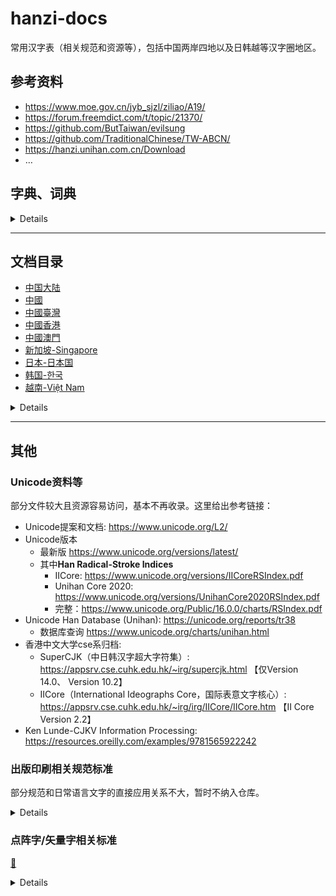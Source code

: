 # hanzi-docs

常用汉字表（相关规范和资源等），包括中国两岸四地以及日韩越等汉字圈地区。

## 参考资料

- <https://www.moe.gov.cn/jyb_sjzl/ziliao/A19/>
- <https://forum.freemdict.com/t/topic/21370/>
- <https://github.com/ButTaiwan/evilsung>
- <https://github.com/TraditionalChinese/TW-ABCN/>
- <https://hanzi.unihan.com.cn/Download>
- …

## 字典、词典

<details>

### 出版

- 中国社会科学院语言研究所《现代汉语词典》
  - 民间在线版 <https://ano-via.github.io/dict/>
- 王力《古汉语字典》
- 《汉语大字典》
- 许慎《说文解字》
- 《康熙字典》

### 在线

- 臺灣“教育部”
   - 《重編國語辭典修訂本》: <https://dict.revised.moe.edu.tw>
   - 《國語小字典》或《國語辭典簡編本》
   - 《異體字字典》: <https://dict.variants.moe.edu.tw>
- 萌典：<https://www.moedict.tw/>
- 香港中文大學《漢語多功能字庫》: <https://humanum.arts.cuhk.edu.hk/Lexis/lexi-mf/>
- 北京师范大学《汉字全息资源应用系统》: <https://qxk.bnu.edu.cn/#/>
- 汉典: <https://www.zdic.net>
- 大陆版《中华语文知识库》（《两岸通用词典等》）: <https://www.zhonghuayuwen.org/#/index>
  - 臺灣版《中華語文知識庫》: <https://www.chinese-linguipedia.org>
- 字统网/字統網: <https://zi.tools>
- Chinese Etymology字源: <https://hanziyuan.net>
- 国家标准全文公开系统: <https://openstd.samr.gov.cn/bzgk/gb/>

</details>

---

## 文档目录

- [中国大陆](#中国大陆)
- [中國](#中國)
- [中國臺灣](#中國臺灣)
- [中國香港](#中國香港)
- [中國澳門](#中國澳門)
- [新加坡-Singapore](#新加坡-singapore)
- [日本-日本国](#日本-日本国)
- [韩国-한국](#韩国-한국)
- [越南-Việt Nam](#越南-việt-nam)

<details>

### 中国大陆

> [!TIP]
>
> 部分非原版电子件（或扫描件）的字表，由于可能存在错讹或字形异常，已经移动到目录`4-非原版`。

- **1-汉字字表**
  - 19770720-部分计量单位名称统一用字表.pdf
  - 19851227-普通话异读词审音表.pdf
  - 20081100-现代汉语常用词表（草案）-部分.pdf
  - 20090812-通用规范汉字表（征求意见稿）.pdf
  - 20130618-通用规范汉字表-压缩版.pdf
  - 20130618-通用规范汉字表.pdf
  - 20160500-普通话异读词审音表（修订稿）2016年5月.doc
  - 20160500-普通话异读词审音表（修订稿）2016年5月.pdf
- **1-汉字字表-废弃**
  - 19550107-汉字简化方案草案-单行本.pdf
  - 19550107-汉字简化方案草案.pdf
  - 19551222-第一批异体字整理表-1988年备注版.pdf
  - 19551222-第一批异体字整理表-原始扫描.pdf
  - 19551222-第一批异体字整理表.pdf
  - 19560128-汉字简化方案.pdf
  - 19561000-第二批异体字整理表（初稿）.pdf
  - 19640500-简化字总表-扫描1.pdf
  - 19640500-简化字总表-扫描2.pdf
  - 19650130-印刷通用汉字字形表.pdf
  - 19650130-印刷通用汉字字形表（1986年扫描版）.pdf
  - 19770500-第二次汉字简化方案草案-扫描1.pdf
  - 19770500-第二次汉字简化方案草案-扫描2.pdf
  - 19770500-第二次汉字简化方案草案-扫描3.pdf
  - 19770500-第二次汉字简化方案草案-文字改革出版社.pdf
  - 19810800-第二次汉字简化方案修订草案征求意见表-扫描压缩版.pdf
  - 19810800-第二次汉字简化方案修订草案征求意见表-扫描版.pdf
  - 19860600-简化字总表（1986版）-仅字表.pdf
  - 19860600-简化字总表（1986版）-含通知.pdf
  - 19860600-简化字总表（1986版）-扫描压缩版.pdf
  - 19860600-简化字总表（1986版）-扫描版.pdf
  - 19861010-简化字总表（1986版）-文字整理版.pdf
  - 19861010-简化字总表（1986版）-新华社印刷厂.pdf
  - 19880126-现代汉语常用字表（3500字）-版本2.pdf
  - 19880126-现代汉语常用字表（3500字）.pdf
  - 19880304-现代汉语通用字表（7000字）.pdf
  - 19970407-现代汉语通用字笔顺规范.pdf
- **2-GB-国家标准**
  - 19810501-GB 2312-1980《信息交换用汉字编码字符集 基本集》.pdf
  - 19810501-GB 2312-1980《信息交换用汉字编码字符集 基本集》（部分）.pdf
  - 19820801-ISO 7098《文献工作—中文罗马字母拼写法》.pdf
  - 19850129-GBT 4481-1985《中国语种代码》.pdf
  - 19850129-GBT 4881-1985《中国语种代码》版本2.pdf
  - 19900613-GBT 12345-1990《信息交换用汉字编码字符集辅助集》.pdf
  - 19910830-GB 3304-1991《中国各民族名称的罗马字母拼写法和代码》.pdf
  - 19920101-GB 12200.1-1990《汉语信息处理词汇 01部分：基本术语》.pdf
  - 19920201-GB 3259-1992《中文书刊名称汉语拼音拼写法》.pdf
  - 19920413-GBT 13418-1992《文字条目通用排序规则》.pdf
  - 19931116-GBT 14706-93《校对符号及其用法》.pdf
  - 19931227-GB 3100-93《国际单位制及其应用》.pdf
  - 19931227-GB 3101-1993《有关量、单位和符号的一般原则》.pdf
  - 19931230-GB 13000.1-1993《信息技术 通用多八位编码字符集》.pdf
  - 19940207-GBT 12200.2-1994《汉语信息处理词汇 02部分：汉语和汉字》.pdf
  - 19950908-GBT 15720-1995《中国盲文》.pdf
  - 19951213-GBT 15834-1995《标点符号用法》.pdf
  - 19960122-GBT 16159-1996《汉语拼音正词法基本规则》-版本1.pdf
  - 19960122-GBT 16159-1996《汉语拼音正词法基本规则》-版本2.pdf
  - 19960122-GBT 16159-1996《汉语拼音正词法基本规则》-版本3.pdf
  - 20000317-GB 18030-2000《信息技术 信息交换用汉字编码字符集 基本集的扩充》.pdf
  - 20051108-GB 18030-2005《信息技术 中文编码字符集》.pdf
  - 20060918-GBT 20532-2006《信息处理用现代汉语词类标记规范》.pdf
  - 20110729-GBT 15835-2011《出版物上数字用法》.pdf
  - 20111031-GBT 28039-2011《中国人名汉语拼音字母拼写规则》.pdf
  - 20111230-GB 15834-2011《标点符号用法》-压缩版.pdf
  - 20111230-GB 15834-2011《标点符号用法》.pdf
  - 20120629-GBT 16159-2012《汉语拼音正词法基本规则》.pdf
  - 20131231-GBT 30240.1-2013《公共服务领域英文译写规范 第1部分：通则》.pdf
  - 20150113-GBT 15835-2011《出版物上数字用法的规定》.pdf
  - 20170522-GBT 30240.2-2017《公共服务领域英文译写规范 第2部分：交通》.pdf
  - 20170522-GBT 30240.3-2017《公共服务领域英文译写规范 第3部分：旅游》.pdf
  - 20170522-GBT 30240.4-2017《公共服务领域英文译写规范 第4部分：文化娱乐》.pdf
  - 20170522-GBT 30240.5-2017《公共服务领域英文译写规范 第5部分：体育》.pdf
  - 20170522-GBT 30240.6-2017《公共服务领域英文译写规范 第6部分：教育》.pdf
  - 20170522-GBT 30240.7-2017《公共服务领域英文译写规范 第7部分：医疗卫生》.pdf
  - 20170522-GBT 30240.8-2017《公共服务领域英文译写规范 第8部分：邮政电信》.pdf
  - 20170522-GBT 30240.9-2017《公共服务领域英文译写规范 第9部分：餐饮住宿》.pdf
  - 20170522-GBT 30240.10-2017《公共服务领域英文译写规范 第10部分：商业金融》.pdf
  - 20171219-GBT 35302-2017《公共服务领域俄文译写规范》.pdf
  - 20171219-GBT 35303-2017《公共服务领域日文译写规范》.pdf
  - 20211011-GBZ 40637-2021《古籍印刷通用字规范字形表》.pdf
  - 20211011-GBZ 40637-2021《古籍印刷通用字规范字形表》（文字整理版）.pdf
  - 20220719-GB 18030-2022《信息技术 中文编码字符集》.pdf
  - 20221230-GBT 7713.2-2022《学术论文编写规则》.pdf
  - GBT 7589-1987 信息交换用汉字编码字符集 第二辅助集（G2）.pdf
  - GBT 7590-1987 信息交换用汉字编码字符集 第四辅助集（G4）.pdf
  - GBT 15564-1995 图文电视广播用汉字编码字符集香港子集（GH）.pdf
  - GBT 16500-1998 信息交换用汉字编码字符集 第七辅助集（GE）.pdf
  - SJT 11239-2001 信息交换用汉字编码字符集 第八辅助集（G八辅）.pdf
- **2-GF-语言文字规范**
  - 19971201-GF 3001-1997《信息处理用GB13000.1字符集汉字部件规范》.pdf
  - 19991001-GF 3002-1999《GB13000.1字符集汉字笔顺规范》.pdf
  - 19991001-GF 3003-1999《GB13000.1字符集汉字字序（笔画序）规范》.pdf
  - 19991001-GF 3004-1999《印刷魏体字形规范》.pdf
  - 19991001-GF 3005-1999《印刷隶体字形规范》.pdf
  - 20010223-GF 3006-2001《汉语拼音方案的通用键盘表示规范》.pdf
  - 20011219-GF 1001-2001《第一批异形词整理表》-扫描版.pdf
  - 20011219-GF 1001-2001《第一批异形词整理表》-文字版.pdf
  - 20011219-GF 2001-2001《GB 13000.1 字符集汉字折笔规范》-压缩版.pdf
  - 20011219-GF 2001-2001《GB 13000.1 字符集汉字折笔规范》.pdf
  - 20050628-GF 2002-2006《汉字应用水平等级及测试大纲》.pdf
  - 20060227-GF 3007-2006《中国通用音标符号集》.pdf
  - 20090112-GF 0011-2009《汉字部首表》.pdf
  - 20090112-GF 0012-2009《GB13000.1字符集汉字部首归部规范》.pdf
  - 20090324-GF 0013-2009《现代常用独体字规范》.pdf
  - 20090324-GF 0014-2009《现代常用字部件及部件名称规范》.pdf
  - 20101019-GF 0015-2010《汉语国际教育用音节汉字词汇等级划分》.pdf
  - 20101019-GF 0016-2010《汉语口语水平等级标准及测试大纲》.pdf
  - 20130106-GF 0017-2013《识字教学用通用键盘汉字字形输入系统评测规则》.pdf
  - 20160829-GF 2002-2016《汉字应用水平等级及测试大纲》（2016年修订）.docx
  - 20180212-GF 0018-2018《中国英语能力等级量表》.pdf
  - 20180309-GF 0019-2018《国家通用盲文方案》.pdf
  - 20180309-GF 0020-2018《国家通用手语常用词表》.pdf
  - 20190715-GF 0021-2019《汉语手指字母方案》.pdf
  - 20190715-GF 0022-2019《中华通韵》.pdf
  - 20201123-GF 0023-2020《通用规范汉字笔顺规范》.pdf
  - 20201123-GF 0024-2020《〈中华人民共和国国歌〉国家通用手语方案》.pdf
  - 20210324-GF 0025-2021《国际中文教育中文水平等级标准》.pdf
- **2-其他规范**
  - 19760600-少数民族语地名汉语拼音字母音译转写法.pdf
  - 19760900-中国人名汉语拼音字母拼写法.pdf
  - 19820817-汉语拼音字母名称读音对照表-其他版本【国标[1982]339号】.pdf
  - 19820817-汉语拼音字母名称读音对照表【国标[1982]339号】.pdf
  - 19841225-中国地名汉语拼音字母拼写规则（汉语地名部分）.pdf
  - 20050528-日本汉字的汉语读音规范（草案）【语言文字规范草案】.pdf
  - 20140601-夹用英文的中文文本的标点符号用法（草案）【语言文字规范草案】.pdf
- **2-法律法规**
  - 19580211-汉语拼音方案.pdf
  - 19580211-汉语拼音方案（辞海附录5975页）.pdf
  - 20001031-中华人民共和国国家通用语言文字法【主席令第37号】.pdf
  - 20001031-中华人民共和国国家通用语言文字法（含主席令）【主席令第37号】.pdf
  - 20211127-普通话水平测试管理规定【教育部令第51号】.docx
  - 20220605-信息技术产品语言文字使用管理规定（征求意见稿）【教育部】.doc
  - 20230103-信息技术产品国家通用语言文字使用管理规定【教育部令第54号】.docx
  - 20230103-信息技术产品国家通用语言文字使用管理规定【教育部令第54号】.pdf
- **2-行业标准**
  - 20170417-CYT 154-2017《中文出版物夹用英文的编辑规范》.pdf
  - 20200901-WHT 90-2020《汉文古籍文字认同描述规范》.pdf
- **3-政府公文**
  - 19860525-废止第二次汉字简化方案（草案）【国发〔1986〕64号】.pdf
  - 19920707-出版物汉字使用管理规定【新出联[1992]4号】-其他版本.pdf
  - 19920707-出版物汉字使用管理规定【新出联[1992]4号】.pdf
  - 20030527-普通话水平测试工作评估指导标准【教语用司函〔2003〕17号】.pdf
  - 20031010-普通话水平测试大纲【教语用〔2003〕2号】.pdf
  - 20110301-新闻出版总署决定废止的第五批规范性文件目录【新闻出版总署令第50号】.xls
  - 20110301-新闻出版总署现行有效规范性文件目录【2011年第1号公告】.xls
  - 20191115-国家新闻出版署决定废止的规范性文件目录【国新出发〔2019〕38号】.doc
  - 20191115-国家新闻出版署继续有效的规范性文件目录【2019年第4号公告】.doc
  - 20191115-新闻出版署关于废止35件规范性文件的决定.pdf
  - 20230123-普通话水平测试规程【国语函〔2023〕1号】.docx


### 中國

- 1935-第一批简体字表-影印版附录.pdf
- 1935-第一批简体字表-扫描版.pdf
- 维基文库-19350821_第一批简体字表.pdf

### 中國臺灣

- 19820901_教育部4808個常用字.pdf
- 19820902-常用國字標準字體表.pdf
- 19990331_國語一字多音審訂表-版本2.pdf
- 19990331_國語一字多音審訂表.pdf
- 20001101-國語注音符號手冊.pdf
- 20121212_國語一字多音審訂表初稿.pdf
- 20121212_國語一字多音審訂表說帖.pdf
- 20200320_國中小國語文教科書用字審訂成果.pdf
- 20210104_《重編國語辭典修訂本》與《國語一字多音審訂表》取音差異表.pdf
- 《重訂標點符號手冊》修訂版.pdf
- 教育部字庫5021字.pdf
- 教育部本土語言成果參考字表_總表.pdf
- 教育部本土語言成果參考字表_附表.pdf
- 臺灣TW-ABCN正字甲乙丙表.pdf
- 《中華大辭典》附錄一-臺灣標點符號表.docx

### 中國香港

- 19900000-小學中國語文科（小一至小六課程綱要）.pdf
- 19900700-常用字字形表修订本-香港教育署语文教育学院中文系.pdf
- 20000700-《〈常用字字形表〉標準字體表》（2000版）.pdf
- 20051224-2000版《〈常用字字形表〉異體字表》.pdf
- 20090101-香港小學學習字詞表-特殊教育需要補充篇.pdf
- 20091200-香港增補字符集—2008.pdf
- 20170500-香港增補字符集—2016.pdf
- 《香港增補字符集》字符的倉頡碼和粵語拼音參考表 CangjieCantoneseRef.pdf
- 不獲納入《香港增補字符集》的字符 Not-Accepted.pdf
- 容易混淆字符表 Easily_Confused_Chinese_Characters.pdf
- **I字坊**
  - 20220906_常用香港外字表-1.8.pdf
  - 20220917_推薦形體表-1.04.pdf
  - 20220917_筆畫表-1.27.pdf
  - 20220917_部件檢校表-1.36.pdf

### 中國澳門

- 19851011-密碼及廣州音譯音字彙 dl-88-1985-an.pdf
- 20210100-《澳門增補字符集 – 2020》字符表.pdf
- 20240700-《澳門增補字符集 – 2022》字符表.pdf

### 新加坡-Singapore

- 1969-异体简体字表.pdf
- 1969-简体字表.pdf
- 1974-简体字总表.pdf
- 1976-简体字总表修订本.pdf
- 2007-小学华文生字表.pdf
- 2007-小学高级华文生字表.pdf
- 2015-《欢乐伙伴》小学华文生字表.pdf
- 2015-《欢乐伙伴》小学高级华文生字表.pdf
- 新加坡-小学第三学年华文课程说明-汉字笔画.pdf

### 日本-日本国

- 19080524_漢字要覧.pdf
- 19191225_漢字整理案.pdf
- 19310603_常用漢字表.pdf
- 19381105_漢字字体整理案.pdf
- 19420617_標準漢字表.pdf
- 19461116_当用漢字表.pdf
- 19720628_「異字同訓」の漢字の用法.pdf
- 19931100_表外漢字字体表.pdf
- 19970117_漢字字体資料集-1.pdf
- 19970117_漢字字体資料集-5.pdf
- 19970117_漢字字体資料集-6.pdf
- 20010326_当用漢字字体表.pdf
- 20070202_敬語の指針 keigo_tousin.pdf
- 20080000-別表「学年別漢字配当表」（平成20年告示）.pdf
- 20100607_改定常用漢字表答申 kaitei_kanji_toushin.pdf
- 20101118-新聞用語集 shimbun_yogo.pdf
- 20101118_2010 年「改定常用漢字表」対応新聞用語集 追補版.pdf
- 20101130_常用漢字表(joyokanjihyo平成22年版).pdf
- 20101130_常用漢字表別紙.pdf
- 20140221_「異字同訓」の漢字の使い分け例報告.pdf
- 20160229_常用漢字表の字体・字形に関する指針報告.pdf
- 20170300-小学校学習指導要領.pdf
- 20170925_人名用漢字別表の変遷.pdf
- 20191115_国語施策年表-明治35年以前.pdf
- 20191115_国語施策年表-明治35年～昭和20年.pdf
- 20191115_国語施策年表-昭和21年以降.pdf
- 20200930_法務省見直し（拡大）案_人名用漢字別表に掲げる漢字（287字）.pdf
- 20200930_法務省見直し（拡大）案_常用漢字表に掲げる漢字（1,945字）.pdf
- 20211214_法務省見直し（拡大）案_追加される漢字（578字）.pdf
- Jinmei-yō Kanji table (人名用漢字表) .pdf
- 维基百科-20230403_同音の漢字による書きかえ.pdf
- 维基词典-20220227_人名用漢字の一覧.pdf

### 韩国-한국

- 19720816_한문교육용기초한자.pdf
- 20130104_한문교육용기초한자(2014학년도부터_적용).pdf
- 20230530_韓國基礎1800漢字.pdf
- hanja-인명용 한자 (人名用漢字) .pdf
- hanja 한문 교육용 기초 한자 (漢文敎育用基礎漢字) -2015.pdf
- 교육용 필수한자 1800자 100자표(한자+훈음).pdf
- 편수자료(2편)_한문 교육용 기초 한자.pdf
- 한국_한문교육용_기초한자_1800자_부수순(2000).pdf

### 越南-Việt Nam

- 榜𡨸汉喃准常用(Bảng chữ Hán Nôm Chuẩn Thường dùng)-bchnctd 150123.pdf
- 榜𡨸汉喃准常用(Bảng chữ Hán Nôm Chuẩn Thường dùng)-bchnctd 300623.pdf
- 榜𡨸汉喃准常用(Bảng chữ Hán Nôm Chuẩn Thường dùng 常用标准汉喃字表).pdf

</details>

---

## 其他

### Unicode资料等

部分文件较大且资源容易访问，基本不再收录。这里给出参考链接：

- Unicode提案和文档: <https://www.unicode.org/L2/>
- Unicode版本
  - 最新版 <https://www.unicode.org/versions/latest/>
  - 其中**Han Radical-Stroke Indices**
    - IICore: <https://www.unicode.org/versions/IICoreRSIndex.pdf>
    - Unihan Core 2020: <https://www.unicode.org/versions/UnihanCore2020RSIndex.pdf>
    - 完整：<https://www.unicode.org/Public/16.0.0/charts/RSIndex.pdf>
- Unicode Han Database (Unihan): <https://unicode.org/reports/tr38>
  - 数据库查询 <https://www.unicode.org/charts/unihan.html>
- 香港中文大学cse系归档:
  - SuperCJK（中日韩汉字超大字符集）: <https://appsrv.cse.cuhk.edu.hk/~irg/supercjk.html> 【仅Version 14.0、 Version 10.2】
  - IICore（International Ideographs Core，国际表意文字核心）: <https://appsrv.cse.cuhk.edu.hk/~irg/irg/IICore/IICore.htm> 【II Core Version 2.2】
- Ken Lunde-CJKV Information Processing: https://resources.oreilly.com/examples/9781565922242

### 出版印刷相关规范标准

部分规范和日常语言文字的直接应用关系不大，暂时不纳入仓库。

<details>

可参考《国家新闻出版署关于公布继续有效的规范性文件目录的公告》（2019年 第4号）

- 国家标准
  - GB 11668-89《图书和其他出版物的书脊规则》
  - [x] GB 3259-92《中文书刊名称汉语拼音拼写法》
  - GB 6447-86《文摘编写规则》
  - GB/T 788-1999《图书和杂志开本及其幅面尺寸》
  - GB/T 3179-2009《期刊编排格式》
  - GB/T 3860-1995《文献叙词标引规则》
  - [x] GB/T 7713.2-2022《学术论文写作规则》
  - GB/T 7713.3-2009《科技报告编写规则》
  - GB/T 7714-2015《信息与文献 参考文献著录规则》
  - GB/T 9999-2001《中国标准连续出版物号》
  - GB/T 13417-2009《期刊目次表》
  - GB/T 16827-1997《中国标准刊号（ISSN部分条码）》
- 行业标准
  - CY/T 35-2001《文献章节编号方法》
  - CY/T 118-2015《学术出版规范一般要求》
  - CY/T 119-2015《学术出版规范 科学技术名词》
  - CY/T 120-2015《学术出版规范 图书版式》
  - CY/T 121-2015《学术出版规范 注释》
  - CY/T 122-2015《学术出版规范 引文》
  - CY/T 123-2015《学术出版规范 中文译著》
  - CY/T 124-2015《学术出版规范 古籍整理》
  - [x] CY/T 154-2017《中文出版物夹用英文的编辑规范》
  - CY/T 170-2019《学术出版规范 表格》
  - CY/T 171-2019《学术出版规范 插图》
  - CY/T 172-2019《学术出版规范 图书出版流程管理》
  - CY/T 173-2019《学术出版规范 关键词编写规范》
  - CY/T 174-2019《学术出版规范 期刊学术不端行为界定》
- 法律法规等
  - 《中华人民共和国著作权法》【1990年颁布，2020年最新修订】
  - 《出版管理条例》【国务院令第343号，2001年颁布，2016年最新修订】
  - 《著作权法实施条例》【国务院令第359号，2002年颁布，2013年最新修订】
  - 《信息网络传播权保护条例》【国务院令（第468号），2006年颁布，2013年最新修订】
  - 《期刊出版管理规定》【新闻出版总署令第31号，2005年发布，2017年最新修改】
  - 图书、期刊、音像制品、电子出版物重大选题备案办法【国新出发〔2019〕35号】
  - 报纸期刊出版质量综合评估办法（试行）【新出字〔2010〕294号】
  - 全国报纸期刊出版质量综合评估指标体系（试行）【新闻出版总署新闻报刊司，2010年】
  - 期刊编辑规程【新闻出版总署新闻报刊司、 中国期刊协会（2009年）】
  - 报纸期刊审读暂行办法【新闻出版总署（2009）】
  - 出版专业技术人员职业资格管理规定【新闻出版总署（2008）】
  - 期刊出版形式规范【新闻出版总署（2007）】
  - 教育部关于加强和改进高等学校哲学社会科学学报工作的意见【教社政〔2002〕10号】
  - 高等学校学报管理办法【教育部1998】
  - 关于出版单位的主办单位和主管单位职责的暂行规定【新闻出版署〔1993〕801号】
- 其他规范
  - 综合性期刊文献引证技术规范（试行稿）【2007年北京“综合性人文社会科学学术期刊编排规范研讨会”】

其他参考资料：
  - 中文书刊排版相关标准和规范 [:link: Haixing-Hu/typesetting-standard](https://github.com/Haixing-Hu/typesetting-standard)

</details>

### 点阵字/矢量字相关标准

[:link:](https://github.com/eisoch/ChineseStandards/issues/3)

<details>

- **12点阵**
  - SJ 11240-2001 信息技术 汉字编码字符集（基本集）12点阵字型 GB/T 2312
  - SJ 11295-2003 信息技术 通用多八位编码字符集（基本多文种平面）汉字12点阵字型 GB/T 13000
  - SJ 11301-2005 信息技术 通用多八位编码字符集（基本多文种平面）汉字12点阵压缩字型 GB/T 13000
  - GB/T 37022-2018 信息技术 通用编码字符集（基本多文种平面） 汉字11×12点阵字型 GB/T 13000

- **14点阵**
  - SJ 11241-2001 信息技术 汉字编码字符集（基本集）14点阵字型 GB/T 2312
  - SJ 11296-2003 信息技术 通用多八位编码字符集（基本多文种平面）汉字14点阵字型 GB/T 13000
  - SJ 11302-2005 信息技术 通用多八位编码字符集（基本多文种平面）汉字14点阵压缩字型 GB/T 13000
  - GB/T 37023-2018 信息技术 通用编码字符集（基本多文种平面） 汉字13×14点阵字型 GB/T 13000

- **15点阵**
  - SJ/T 11189-1998 信息技术 汉字编码字符集 基本集15点阵字型 GB/T 2312

- **16点阵**
  - GB 5199-2001 信息技术 汉字编码字符集（基本集） 16点阵字型 GB/T 2312
  - GB 17698-1999 信息技术 通用多八位编码字符集（I区） 汉字16点阵字型 GB/T 13000
  - GB 19966-2005 信息技术 通用多八位编码字符集（基本多文种平面）汉字16点阵字型 GB/T 13000
  - GB/T 11458.1-1989 信息处理用汉字15×16点阵字模集 通信子集 GB/T 8565.2
  - GB/T 11458.2-1989 信息处理用汉字15×16点阵字模数据集 通信子集 GB/T 8565.2
  - GB/T 17698-2010 信息技术 通用多八位编码字符集（CJK统一汉字） 15×16点阵字型 GB/T 13000
  - GB/T 19966-2019 信息技术 通用编码字符集（基本多文种平面） 汉字15×16点阵字型 GB/T 13000
  - GB/T 22320-2008 信息技术 中文编码字符集 汉字15×16点阵字型 GB 18030
  - GB/T 22320-2019 信息技术 中文编码字符集 汉字15×16点阵字型 GB 18030
  - GB/T 5199-2010 信息技术 汉字编码字符集（基本集） 15×16点阵字型 GB/T 2312
  - GB/T 5199.1-1985 信息交换用汉字15×16点阵字模集 GB/T 2312
  - GB/T 5199.2-1985 信息交换用汉字15×16点阵字模数据集 GB/T 2312
  - SJ 11303-2005 信息技术 通用多八位编码字符集（基本多文种平面）汉字16点阵压缩字型 GB/T 13000

- **18点阵**
  - GB/T 30878-2014 信息技术 通用多八位编码字符集（基本多文种平面） 汉字17×18点阵字型 GB/T 13000
  - GB/T 30878-2019 信息技术 通用编码字符集（基本多文种平面） 汉字17×18点阵字型 GB/T 13000

- **20点阵**
  - GB/T 37021-2018 信息技术 通用编码字符集（基本多文种平面） 汉字19×20点阵字型 GB/T 13000
  - SJ 11297-2003 信息技术 通用多八位编码字符集（基本多文种平面）汉字20点阵字型 GB/T 13000

- **22点阵**
  - WH/T 0504-1999 信息交换用汉字22×22点阵字模数据集 GB/T 2312
  - GB/T 30879.1-2014 信息技术 通用多八位编码字符集（基本多文种平面） 汉字22点阵字型 第1部分：宋体 GB/T 13000
  - GB/T 30879.2-2014 信息技术 通用多八位编码字符集（基本多文种平面） 汉字22点阵字型 第2部分：黑体 GB/T 13000
  - GB/T 30879.1-2019 信息技术 通用编码字符集（基本多文种平面） 汉字22点阵字型 第1部分：宋体 GB/T 13000
  - GB/T 30879.2-2019 信息技术 通用编码字符集（基本多文种平面） 汉字22点阵字型 第2部分：黑体 GB/T 13000

- **24点阵**
  - GB 5007.1-2001 信息技术 汉字编码字符集（基本集） 24点阵字型 GB/T 2312
  - GB 5007.2-2001 信息技术 汉字编码字符集（辅助集） 24点阵字型 GB/T 12345
  - GB/T 5007.1-1985 信息交换用汉字24×24点阵字模集 GB/T 2312
  - GB/T 5007.1-2010 信息技术 汉字编码字符集（基本集） 24点阵字型 GB/T 2312
  - GB/T 5007.2-1985 信息交换用汉字24×24点阵字模数据集 GB/T 2312
  - GB/T 5007.2-2008 信息技术 汉字编码字符集（辅助集） 24点阵字型 宋体 GB/T 12345
  - GB 16793-1997 信息技术 通用多八位编码字符集（Ⅰ区） 汉字24点阵字型 宋体 GB/T 13000
  - GB/T 16793.1-2010 信息技术 通用多八位编码字符集（CJK统一汉字） 24点阵字型 第1部分：宋体 GB/T 13000
  - GB 19967.1-2005 信息技术 通用多八位编码字符集（基本多文种平面）汉字24点阵字型 第1部分:宋体 GB/T 13000
  - GB/T 19967.1-2019 信息技术 通用编码字符集（基本多文种平面） 汉字24点阵字型 第1部分：宋体 GB/T 13000
  - GB/T 19967.2-2010 信息技术 通用多八位编码字符集（基本多文种平面） 汉字24点阵字型 第2部分：黑体 GB/T 13000
  - GB/T 19967.2-2019 信息技术 通用编码字符集（基本多文种平面） 汉字24点阵字型 第2部分：黑体 GB/T 13000
  - GB/T 11459.1-1989 信息处理用汉字24×24点阵字模集 通信子集 GB/T 8565.2
  - GB/T 11459.2-1989 信息处理用汉字24×24点阵字模数据集 通信子集 GB/T 8565.2
  - GB/T 22322.1-2008 信息技术 中文编码字符集 汉字24点阵字型 第1部分：宋体 GB 18030
  - GB/T 22322.1-2019 信息技术 中文编码字符集 汉字24点阵字型 第1部分：宋体 GB 18030

- **28点阵**
  - WH/T 0505-1999 信息交换用汉字28×28点阵字模数据集 GB/T 2312
  - GB/T 32636.1-2016 信息技术 通用多八位编码字符集（基本多文种平面） 汉字28点阵字型 第1部分：宋体 GB/T 13000
  - GB/T 32636.2-2016 信息技术 通用多八位编码字符集（基本多文种平面） 汉字28点阵字形 第2部分：黑体 GB/T 13000

- **32点阵**
  - GB 6345-2001 信息技术 汉字编码字符集（基本集） 32点阵字型 宋体 GB/T 2312
  - GB 6345.1-1986 信息交换用汉字32×32点阵字模集 GB/T 2312
  - GB 6345.2-1986 信息交换用汉字32×32点阵字模数据集 GB/T 2312
  - GB/T 6345.1-2010 信息技术 汉字编码字符集（基本集） 32点阵字型 第1部分：宋体 GB/T 2312
  - GB/T 6345.2-2008 信息技术 汉字编码字符集（基本集） 32点阵字型 第2部分：黑体 GB/T 2312
  - GB/T 6345.3-2008 信息技术 汉字编码字符集（基本集） 32点阵字型 第3部分：楷体 GB/T 2312
  - GB/T 6345.4-2008 信息技术 汉字编码字符集（基本集） 32点阵字型 第4部分：仿宋体 GB/T 2312
  - GB/T 12034-1989 信息交换用汉字32×32点阵仿宋体字模集及数据集 GB/T 2312
  - GB/T 12035-1989 信息交换用汉字32×32点阵楷体字模集及数据集 GB/T 2312
  - GB/T 12036-1989 信息交换用汉字32×32点阵黑体字模集及数据集 GB/T 2312
  - GB/T 25899.1-2010 信息技术 通用多八位编码字符集（基本多文种平面） 汉字32点阵字型 第1部分：宋体 GB/T 13000
  - GB/T 25899.2-2010 信息技术 通用多八位编码字符集（基本多文种平面） 汉字32点阵字型 第2部分：黑体 GB/T 13000
  - GB/T 25899.1-2019 信息技术 通用编码字符集（基本多文种平面） 汉字32点阵字型 第1部分：宋体 GB/T 13000
  - GB/T 25899.2-2019 信息技术 通用编码字符集（基本多文种平面） 汉字32点阵字型 第2部分：黑体 GB/T 13000

- **36点阵**
  - GB/T 12037-1989 信息交换用汉字36×36点阵宋体字模集及数据集 GB/T 2312
  - GB/T 12038-1989 信息交换用汉字36×36点阵仿宋体字模集及数据集 GB/T 2312
  - GB/T 12039-1989 信息交换用汉字36×36点阵楷体字模集及数据集 GB/T 2312
  - GB/T 12040-1989 信息交换用汉字36×36点阵黑体字模集及数据集 GB/T 2312

- **48点阵**
  - GB 12041-1989 信息交换用汉字48×48点阵宋体字模集及数据集 GB/T 2312
  - GB 12041-2001 信息技术 汉字编码字符集（基本集） 48点阵字型 宋体 GB/T 2312
  - GB/T 12041.1-2010 信息技术 汉字编码字符集（基本集） 48点阵字型 第1部分：宋体 GB/T 2312
  - GB/T 12041.2-2008 信息技术 汉字编码字符集（基本集） 48点阵字型 第2部分：黑体 GB/T 2312
  - GB/T 12041.3-2008 信息技术 汉字编码字符集（基本集） 48点阵字型 第3部分：楷体 GB/T 2312
  - GB/T 12041.4-2008 信息技术 汉字编码字符集（基本集） 48点阵字型 第4部分：仿宋体 GB/T 2312
  - GB/T 12042-1989 信息交换用汉字48×48点阵仿宋体字模集及数据集 GB/T 2312
  - GB/T 12043-1989 信息交换用汉字48×48点阵楷体字模集及数据集 GB/T 2312
  - GB/T 12044-1989 信息交换用汉字48×48点阵黑体字模集及数据集 GB/T 2312
  - GB 16794.1-1997 信息技术 通用多八位编码字符集（Ⅰ区） 汉字48点阵字型 第1部分:宋体 GB/T 13000
  - GB/T 16794.1-2010 信息技术 通用多八位编码字符集（CJK统一汉字） 48点阵字型 第1部分：宋体 GB/T 13000
  - GB/T 19968.1-2005 信息技术 通用多八位编码字符集（基本多文种平面）汉字48点阵字型 第1部分:宋体 GB/T 13000
  - GB/T 19968.1-2019 信息技术 通用编码字符集（基本多文种平面） 汉字48点阵字型 第1部分：宋体 GB/T 13000
  - GB/T 22321.1-2008 信息技术 中文编码字符集 汉字48点阵字型 第1部分：宋体 GB 18030
  - GB/T 22321.1-2018 信息技术 中文编码字符集 汉字48点阵字型 第1部分：宋体 GB 18030

- **64点阵**
  - GB/T 14242-1993 信息交换用汉字64×64点阵黑体字模集及数据集 GB/T 2312
  - GB/T 14243-1993 信息交换用汉字64×64点阵楷体字模集及数据集 GB/T 2312
  - GB/T 14244-1993 信息交换用汉字64×64点阵仿宋体字模集及数据集 GB/T 2312
  - GB/T 14245-1993 信息交换用汉字64×64点阵宋体字模集及数据集 GB/T 2312
  - GB/T 14245.1-2008 信息技术 汉字编码字符集（基本集） 64点阵字型 第1部分：宋体 GB/T 2312
  - GB/T 14245.2-2008 信息技术 汉字编码字符集（基本集） 64点阵字型 第2部分：黑体 GB/T 2312
  - GB/T 14245.3-2008 信息技术 汉字编码字符集（基本集） 64点阵字型 第3部分：楷体 GB/T 2312
  - GB/T 14245.4-2008 信息技术 汉字编码字符集（基本集） 64点阵字型 第4部分：仿宋体 GB/T 2312
  - SJ/T 11242.1-2001 信息技术 通用多八位编码字符集（Ⅰ区）汉字64点阵字型 第1部分:宋体 GB/T 13000
  - SJ/T 11242.2-2001 信息技术 通用多八位编码字符集（Ⅰ区）汉字64点阵字型 第2部分:黑体 GB/T 13000
  - SJ/T 11242.3-2001 信息技术 通用多八位编码字符集（Ⅰ区）汉字64点阵字型 第3部分:楷体 GB/T 13000
  - SJ/T 11242.4-2001 信息技术 通用多八位编码字符集（Ⅰ区）汉字64点阵字型 第4部分：仿宋体 GB/T 13000
  - GB/T 36616.1-2018 信息技术 通用编码字符集（基本多文种平面） 汉字64点阵字型 第1部分：宋体 GB/T 13000
  - GB/T 36616.2-2018 信息技术 通用编码字符集（基本多文种平面） 汉字64点阵字型 第2部分：黑体 GB/T 13000
  - GB/T 36616.3-2018 信息技术 通用编码字符集（基本多文种平面） 汉字64点阵字型 第3部分：楷体 GB/T 13000
  - GB/T 36616.4-2018 信息技术 通用编码字符集（基本多文种平面） 汉字64点阵字型 第4部分：仿宋体 GB/T 13000

- **128点阵**
  - GB/T 13443-1992 信息交换用汉字128×128点阵楷体字模集及数据集 GB/T 2312
  - GB/T 13444-1992 信息交换用汉字128×128点阵仿宋体字模集及数据集 GB/T 2312
  - GB/T 14717-1993 信息交换用汉字128×128点阵宋体字模集及数据集 GB/T 2312
  - GB/T 14718-1993 信息交换用汉字128×128点阵黑体字模集及数据集 GB/T 2312

- **256点阵**
  - GB/T 13445-1992 信息交换用汉字256×256点阵楷体字模集及数据集 GB/T 2312
  - GB/T 13446-1992 信息交换用汉字256×256点阵仿宋体字模集及数据集 GB/T 2312
  - GB/T 14719-1993 信息交换用汉字256×256点阵宋体字模集及数据集 GB/T 2312
  - GB/T 14720-1993 信息交换用汉字256×256点阵黑体字模集及数据集 GB/T 2312

- **矢量字**
  - GB/T 13844-1992 图形信息交换用矢量汉字 单线宋体字模集及数据集
  - GB/T 13845-1992 图形信息交换用矢量汉字 宋体字模集及数据集
  - GB/T 13846-1992 图形信息交换用矢量汉字 仿宋体字模集及数据集
  - GB/T 13847-1992 图形信息交换用矢量汉字 楷体字模集及数据集
  - GB/T 13848-1992 图形信息交换用矢量汉字 黑体字模集及数据集

</details>
